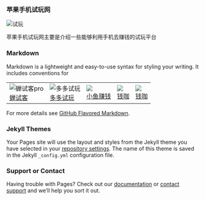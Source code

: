 ### 苹果手机试玩网
![试玩](http://shiwan.pro/logo.png)

苹果手机试玩网主要是介绍一些能够利用手机去赚钱的试玩平台

### Markdown
Markdown is a lightweight and easy-to-use syntax for styling your writing. It includes conventions for

|   |   |   |   |  |
| ------------ | ------------ | ------------ | ------------ |------------ |
|  ![蝉试客pro](http://shiwan.pro/img/chanshike.jpg) <br/>[蝉试客](http://shiwan.pro/chanshike.html "蝉试客")|  ![多多试玩](http://shiwan.pro/img/duoduoshiwan.png)  <br/>[多多试玩](http://shiwan.pro/duoduoshiwan.html "多多试玩")|![](http://shiwan.pro/img/xiaoyuzhuanqian.jpg) <br/>[小鱼赚钱](http://shiwan.pro/小鱼赚钱.html "小鱼赚钱")|![](http://shiwan.pro/img/qianka.jpg) <br/>[钱咖](http://shiwan.pro/qianka.html "钱咖")|![](http://shiwan.pro/img/qianka.jpg) <br/>[钱咖](http://shiwan.pro/qianka.html "钱咖")




For more details see [GitHub Flavored Markdown](https://guides.github.com/features/mastering-markdown/).

### Jekyll Themes

Your Pages site will use the layout and styles from the Jekyll theme you have selected in your [repository settings](https://github.com/judada/shiwan/settings). The name of this theme is saved in the Jekyll `_config.yml` configuration file.

### Support or Contact

Having trouble with Pages? Check out our [documentation](https://help.github.com/categories/github-pages-basics/) or [contact support](https://github.com/contact) and we’ll help you sort it out.
